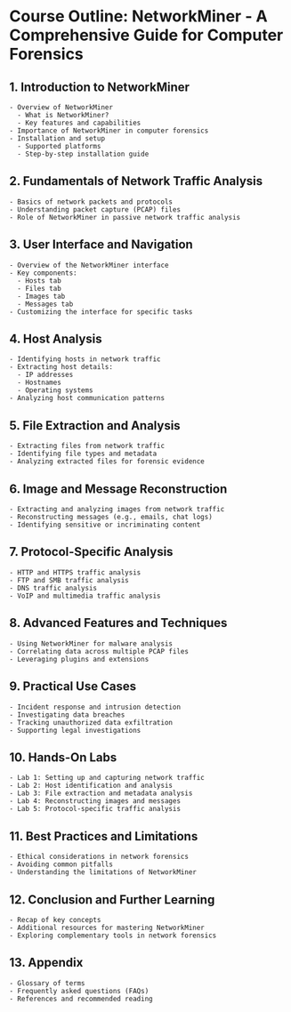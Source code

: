 # Course Outline: NetworkMiner - A Comprehensive Guide for Computer Forensics  

## 1. Introduction to NetworkMiner  
    - Overview of NetworkMiner  
      - What is NetworkMiner?  
      - Key features and capabilities  
    - Importance of NetworkMiner in computer forensics  
    - Installation and setup  
      - Supported platforms  
      - Step-by-step installation guide  

## 2. Fundamentals of Network Traffic Analysis  
    - Basics of network packets and protocols  
    - Understanding packet capture (PCAP) files  
    - Role of NetworkMiner in passive network traffic analysis  

## 3. User Interface and Navigation  
    - Overview of the NetworkMiner interface  
    - Key components:  
      - Hosts tab  
      - Files tab  
      - Images tab  
      - Messages tab  
    - Customizing the interface for specific tasks  

## 4. Host Analysis  
    - Identifying hosts in network traffic  
    - Extracting host details:  
      - IP addresses  
      - Hostnames  
      - Operating systems  
    - Analyzing host communication patterns  

## 5. File Extraction and Analysis  
    - Extracting files from network traffic  
    - Identifying file types and metadata  
    - Analyzing extracted files for forensic evidence  

## 6. Image and Message Reconstruction  
    - Extracting and analyzing images from network traffic  
    - Reconstructing messages (e.g., emails, chat logs)  
    - Identifying sensitive or incriminating content  

## 7. Protocol-Specific Analysis  
    - HTTP and HTTPS traffic analysis  
    - FTP and SMB traffic analysis  
    - DNS traffic analysis  
    - VoIP and multimedia traffic analysis  

## 8. Advanced Features and Techniques  
    - Using NetworkMiner for malware analysis  
    - Correlating data across multiple PCAP files  
    - Leveraging plugins and extensions  

## 9. Practical Use Cases  
    - Incident response and intrusion detection  
    - Investigating data breaches  
    - Tracking unauthorized data exfiltration  
    - Supporting legal investigations  

## 10. Hands-On Labs  
    - Lab 1: Setting up and capturing network traffic  
    - Lab 2: Host identification and analysis  
    - Lab 3: File extraction and metadata analysis  
    - Lab 4: Reconstructing images and messages  
    - Lab 5: Protocol-specific traffic analysis  

## 11. Best Practices and Limitations  
    - Ethical considerations in network forensics  
    - Avoiding common pitfalls  
    - Understanding the limitations of NetworkMiner  

## 12. Conclusion and Further Learning  
    - Recap of key concepts  
    - Additional resources for mastering NetworkMiner  
    - Exploring complementary tools in network forensics  

## 13. Appendix  
    - Glossary of terms  
    - Frequently asked questions (FAQs)  
    - References and recommended reading  
